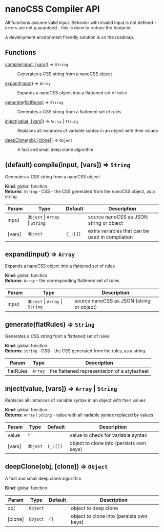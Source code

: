 # nanoCSS Compiler API

All functions assume valid input. Behavior with invalid input is not defined -
errors are not guaranteed - this is done to reduce the footprint.

A development environment friendly solution is on the roadmap.

## Functions

<dl>
<dt><a href="#compile">compile(input, [vars])</a> ⇒ <code>String</code></dt>
<dd><p>Generates a CSS string from a nanoCSS object</p>
</dd>
<dt><a href="#expand">expand(input)</a> ⇒ <code>Array</code></dt>
<dd><p>Expands a nanoCSS object into a flattened set of rules</p>
</dd>
<dt><a href="#generate">generate(flatRules)</a> ⇒ <code>String</code></dt>
<dd><p>Generates a CSS string from a flattened set of rules</p>
</dd>
<dt><a href="#inject">inject(value, [vars])</a> ⇒ <code>Array</code> | <code>String</code></dt>
<dd><p>Replaces all instances of variable syntax in an object with their values</p>
</dd>
<dt><a href="#deepClone">deepClone(obj, [clone])</a> ⇒ <code>Object</code></dt>
<dd><p>A fast and small deep clone algorithm</p>
</dd>
</dl>

<a name="compile"></a>

## (default) compile(input, [vars]) ⇒ <code>String</code>
Generates a CSS string from a nanoCSS object

**Kind**: global function  
**Returns**: <code>String</code> - CSS - the CSS generated from the nanoCSS object, as a string  

| Param | Type | Default | Description |
| --- | --- | --- | --- |
| input | <code>Object</code> \| <code>Array</code> \| <code>String</code> |  | source nanoCSS as JSON string or object |
| [vars] | <code>Object</code> | <code>{_:[]}</code> | extra variables that can be used in compilation |

<a name="expand"></a>

## expand(input) ⇒ <code>Array</code>
Expands a nanoCSS object into a flattened set of rules

**Kind**: global function  
**Returns**: <code>Array</code> - the corresponding flattened set of rules  

| Param | Type | Description |
| --- | --- | --- |
| input | <code>Object</code> \| <code>Array</code> \| <code>String</code> | source nanoCSS as JSON (string or object) |

<a name="generate"></a>

## generate(flatRules) ⇒ <code>String</code>
Generates a CSS string from a flattened set of rules

**Kind**: global function  
**Returns**: <code>String</code> - CSS - the CSS generated from the rules, as a string  

| Param | Type | Description |
| --- | --- | --- |
| flatRules | <code>Array</code> | the flattened representation of a stylesheet |

<a name="inject"></a>

## inject(value, [vars]) ⇒ <code>Array</code> \| <code>String</code>
Replaces all instances of variable syntax in an object with their values

**Kind**: global function  
**Returns**: <code>Array</code> \| <code>String</code> - value with all variable syntax replaced by values  

| Param | Type | Default | Description |
| --- | --- | --- | --- |
| value | <code>\*</code> |  | value to check for variable syntax |
| [vars] | <code>Object</code> | <code>{_:[]}</code> | object to clone into (persists own keys) |

<a name="deepClone"></a>

## deepClone(obj, [clone]) ⇒ <code>Object</code>
A fast and small deep clone algorithm

**Kind**: global function  

| Param | Type | Default | Description |
| --- | --- | --- | --- |
| obj | <code>Object</code> |  | object to deep clone |
| [clone] | <code>Object</code> | <code>{}</code> | object to clone into (persists own keys) |
